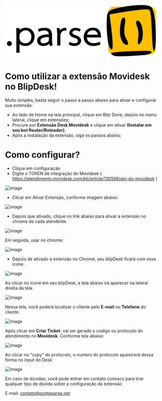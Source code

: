 ![N|Solid](https://raw.githubusercontent.com/Wilkor/img-clonebots/main/logoParseHorizontal.jpeg)


# Como utilizar a extensão Movidesk no BlipDesk!

Muito simples, basta seguir o passo a passo abaixo para ativar e configurar sua extensão:

 - Ao lado de Home na tela principal, clique em Blip Store, depois no menu lateral, clique em extensões;
 - Procure por **Extensão Desk Movidesk** e clique em ativar **(Instalar em seu bot Router/Roteador)**;
 - Após a instalação da extensão, siga os passos abaixo;
 
 # Como configurar?
 
  - Clique em configuração
  - Digite o TOKEN de integração do Movidesk ( https://atendimento.movidesk.com/kb/article/130599/api-do-movidesk )
  
  ![image](https://user-images.githubusercontent.com/34819624/218518217-1b5cfc78-2a9f-40cd-9d10-839f1adae19b.png)

  - Clicar em Ativar Extensão, conforme imagem abaixo:

![image](https://user-images.githubusercontent.com/34819624/218517351-821e17fc-9108-441a-84cb-bb619e6c7056.png)


  
  - Depois que ativado, clique no link abaixo para ativar a extensão no chrome de cada atendente.
  
![image](https://user-images.githubusercontent.com/34819624/218517450-5f760985-3bdc-42a8-98c5-5dc50809cdb6.png)


   
   Em seguida, usar no chrome:
   
   ![image](https://user-images.githubusercontent.com/34819624/208984825-6bb8e412-70f9-4d92-852b-90510b0ba778.png)


  - Depois de ativado a extensão no Chrome, seu blipDesk ficará com esse ícone.
  
  ![image](https://user-images.githubusercontent.com/34819624/208979059-2e8abae9-c1ae-4d9b-ba2c-4dfea2de5df2.png)

  Ao clicar no ícone em seu blipDesk, a tela abaixo irá aparecer na lateral direita da tela.
  
  ![image](https://user-images.githubusercontent.com/34819624/218517684-e259f20c-f173-42d5-99e7-1c5382b4166a.png)


  Nessa tela, você poderá localizar o cliente pelo **E-mail** ou **Telefone** do cliente.
  
  ![image](https://user-images.githubusercontent.com/34819624/218519443-1997a934-2c25-4d49-81b1-eaff73b48251.png)

 Após clicar em **Criar Ticket**, vai ser gerado o codigo ou protocolo do atendimento no **Movidesk**. Conforme tela abaixo:
 
 ![image](https://user-images.githubusercontent.com/34819624/218519894-f5820f9a-ccb9-4691-be52-4cdccbbf7994.png)

 
 Ao clicar no "copy" do protocolo, o numero do protocolo aparecerá dessa forma no input do Desk:
 
 ![image](https://user-images.githubusercontent.com/34819624/218520247-cd146395-ff91-4fde-8ed0-6efb53f92ae1.png)



  Em caso de dúvidas, você pode entrar em contato conosco para tirar qualquer tipo de dúvida sobre a configuração da extensão
 
  E-mail: contato@pontoparse.net
